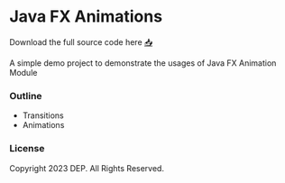 # Java FX Animations

Download the full source code here [📥](https://github.com/IJSE-Direct-Entry-Program-10/java-fx-animations/archive/refs/heads/main.zip)

A simple demo project to demonstrate the usages of Java FX Animation Module

### Outline
- Transitions
- Animations

### License
Copyright 2023 DEP. All Rights Reserved.